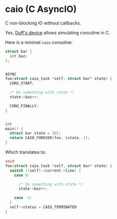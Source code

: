 # caio (C AsyncIO)


C non-blocking IO without callbacks.

Yes, [Duff's device](https://en.wikipedia.org/wiki/Duff%27s_device) allows
simulating coroutine in C.

Here is a minimal `caio` coroutine:

```C
struct bar {
  int baz;
};


ASYNC
foo(struct caio_task *self, struct bar* state) {
  CORO_START;

  /* Do something with state */
  state->baz++;

  CORO_FINALLY;
}


int
main() {
  struct bar state = {0};
  return CAIO_FOREVER(foo, &state, 1);
}
```

Which translates to:
```C
void
foo(struct caio_task *self, struct bar* state) {
  switch ((self)->current->line) {
    case 0:

      /* Do something with state */
      state->baz++;

    case -1:
  }
  self->status = CAIO_TERMINATED
}
```
